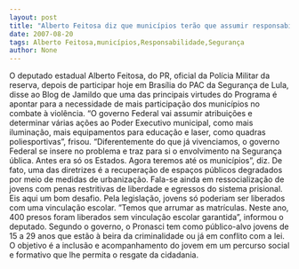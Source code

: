 ```yaml
---
layout: post
title: "Alberto Feitosa diz que municípios terão que assumir responsabilidade com segurança também"
date: 2007-08-20
tags: Alberto Feitosa,municípios,Responsabilidade,Segurança
author: None
---
```

O deputado estadual Alberto Feitosa, do PR, oficial da Pol&iacute;cia Militar da reserva, depois de participar hoje em Bras&iacute;lia do PAC da Seguran&ccedil;a de Lula, disse ao Blog de Jamildo que uma das principais virtudes do Programa &eacute; apontar para a necessidade de mais participa&ccedil;&atilde;o dos munic&iacute;pios no combate &agrave; viol&ecirc;ncia.
&ldquo;O governo Federal vai assumir atribui&ccedil;&otilde;es e determinar v&aacute;rias a&ccedil;&otilde;es ao Poder Executivo municipal, como mais ilumina&ccedil;&atilde;o, mais equipamentos para educa&ccedil;&atilde;o e laser, como quadras poliesportivas&rdquo;, frisou. &ldquo;Diferentemente do que j&aacute; vivenciamos, o governo Federal se insere no problema e traz para si o envolvimento na Seguran&ccedil;a &uacute;blica. Antes era s&oacute; os Estados. Agora teremos at&eacute; os munic&iacute;pios&rdquo;, diz.
De fato, uma das diretrizes &eacute; a recupera&ccedil;&atilde;o de espa&ccedil;os p&uacute;blicos degradados por meio de medidas de urbaniza&ccedil;&atilde;o. Fala-se ainda em ressocializa&ccedil;&atilde;o de jovens com penas restritivas de liberdade e egressos do sistema prisional. 
Eis aqui um bom desafio. Pela legisla&ccedil;&atilde;o, jovens s&oacute; poderiam ser liberados com uma vincula&ccedil;&atilde;o escolar. &rdquo;Temos que arrumar as matr&iacute;culas. Neste ano, 400 presos foram liberados sem vincula&ccedil;&atilde;o escolar garantida&rdquo;, informou o deputado.
Segundo o governo, o Pronasci tem como p&uacute;blico-alvo jovens de 15 a 29 anos que est&atilde;o &agrave; beira da criminalidade ou j&aacute; em conflito com a lei. O objetivo &eacute; a inclus&atilde;o e acompanhamento do jovem em um percurso social e formativo que lhe permita o resgate da cidadania. 